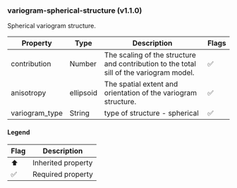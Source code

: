 ### variogram-spherical-structure (v1.1.0)
Spherical variogram structure.

| Property | Type | Description | Flags |
|---|---|---|---|
| contribution | Number | The scaling of the structure and contribution to the total sill of the variogram model. | ✅ |
| anisotropy | ellipsoid | The spatial extent and orientation of the variogram structure. | ✅ |
| variogram_type | String | type of structure - spherical | ✅ |


#### Legend

| Flag | Description |
| --- | --- |
| ⬆️ | Inherited property |
| ✅ | Required property |

